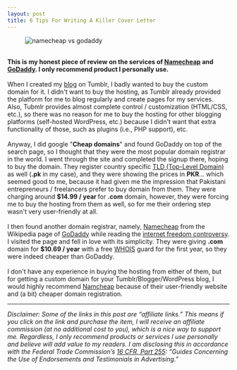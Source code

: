```yaml
---
layout: post
title: 6 Tips For Writing A Killer Cover Letter
---
```


<div dir="ltr" style="text-align: left;" trbidi="on">
<figure><img alt="namecheap vs godaddy" src="https://31.media.tumblr.com/be57217c58addd5db3027a9ada849c7a/tumblr_inline_nj03ceP40a1t1et1i.jpg" /></figure><br />
<b>This is my honest piece of review on the services of <a href="http://blog.danyalzia.com/namecheap">Namecheap</a> and <a href="http://www.godaddy.com/">GoDaddy</a>. I only recommend product I personally use.</b><br />
<br />
When I created my <a href="https://www.blogger.com/danyalzia.com">blog</a> on Tumblr, I badly wanted to buy the custom domain for it. I didn't want to buy the hosting, as Tumblr already provided the platform for me to blog regularly and create pages for my services. Also, Tubmlr provides almost complete control / customization (HTML/CSS, etc.), so there was no reason for me to buy the hosting for other blogging platforms (self-hosted WordPress, etc.) because I didn't want that extra functionality of those, such as plugins (i.e., PHP support), etc.<br />
<br />
Anyway, I did google "<b>Cheap domains</b>" and found GoDaddy on top of the search page, so I thought that they were the most popular domain registrar in the world. I went through the site and completed the signup there, hoping to buy the domain. They register country specific <a href="http://en.wikipedia.org/wiki/Top-level_domain">TLD (Top-Level Domain)</a> as well (<b>.pk</b> in my case), and they were showing the prices in <b>PKR</b>... which seemed good to me, because it had given me the impression that Pakistani entrepreneurs / freelancers prefer to buy domain from them. They were charging around <b>$14.99 / year </b>for <b>.com</b> domain, however, they were forcing me to buy the hosting from them as well, so for me their ordering step wasn't very user-friendly at all.<br />
<br />
I then found another domain registrar, namely, <a href="http://blog.danyalzia.com/namecheap">Namecheap</a> from the Wikipedia page of <a href="https://www.blogger.com/en.wikipedia.org/wiki/Go_Daddy">GoDaddy</a> while reading the <a href="http://en.wikipedia.org/wiki/Stop_Online_Piracy_Act">internet freedom controversy</a>. I visited the page and fell in love with its simplicity. They were giving <b>.com</b> domain for <b>$10.69 / year</b> with a free <a href="https://www.blogger.com/en.wikipedia.org/wiki/Whois">WHOIS</a> guard for the first year, so they were indeed cheaper than GoDaddy.<br />
<br />
I don't have any experience in buying the hosting from either of them, but for getting a custom domain for your Tumblr/Blogger/WordPress blog, I would highly recommend <a href="http://blog.danyalzia.com/namecheap">Namcheap</a> because of their user-friendly website and (a bit) cheaper domain registration.<br />
<hr />
<i>Disclaimer: Some of the links in this post are “affiliate links.” This means if you click on the link and purchase the item, I will receive an affiliate commission (at no additional cost to you), which is a nice way to support me. Regardless, I only recommend products or services I use personally and believe will add value to my readers. I am disclosing this in accordance with the Federal Trade Commission’s <a href="http://www.access.gpo.gov/nara/cfr/waisidx_03/16cfr255_03.html">16 CFR, Part 255</a>: “Guides Concerning the Use of Endorsements and Testimonials in Advertising.”</i><br />
<br /></div>
